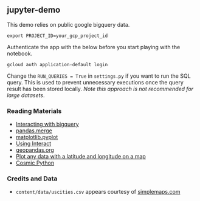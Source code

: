 ## jupyter-demo

This demo relies on public google bigquery data.

```
export PROJECT_ID=your_gcp_project_id
```

Authenticate the app with the below before you start playing with the notebook.
```
gcloud auth application-default login
```

Change the `RUN_QUERIES = True` in `settings.py` if you want to run the SQL query. This is used to prevent unnecessary executions once the query result has been stored locally. _Note this approach is not recommended for large datasets_.

### Reading Materials
- [Interacting with bigquery](https://github.com/googleapis/python-bigquery/blob/35627d145a41d57768f19d4392ef235928e00f72/samples/client_query_destination_table.py)
- [pandas.merge](https://pandas.pydata.org/pandas-docs/stable/reference/api/pandas.merge.html)
- [matplotlib.pyplot](https://matplotlib.org/stable/api/_as_gen/matplotlib.pyplot.html?highlight=pyplot%20plot#module-matplotlib.pyplot)
- [Using Interact](https://ipywidgets.readthedocs.io/en/stable/examples/Using%20Interact.html#Basic-interact)
- [geopandas.org](https://geopandas.org/docs/user_guide/mapping.html)
- [Plot any data with a latitude and longitude on a map](https://towardsdatascience.com/geopandas-101-plot-any-data-with-a-latitude-and-longitude-on-a-map-98e01944b972)
- [Cosmic Python](https://www.cosmicpython.com/)

### Credits and Data
* `content/data/uscities.csv` appears courtesy of [simplemaps.com](https://simplemaps.com/data/us-cities.)
